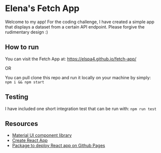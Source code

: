 # Elena's Fetch App

Welcome to my app! For the coding challenge, I have created a simple app that displays a dataset from a certain API endpoint. Please forgive the rudimentary design :) 

## How to run
You can visit the Fetch App at: https://elspa4.github.io/fetch-app/

OR 

You can pull clone this repo and run it locally on your machine by simply: 
``` npm i && npm start```


## Testing
I have included one short integration test that can be run with: 
```npm run test```

## Resources
* [Material UI component library](https://material-ui.com/)
* [Create React App](https://reactjs.org/docs/create-a-new-react-app.html)
* [Package to deploy React app on Github Pages](https://www.npmjs.com/package/gh-pages)